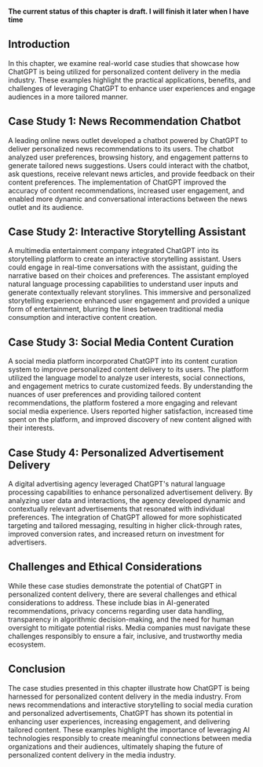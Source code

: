 **The current status of this chapter is draft. I will finish it later when I have time**

Introduction
------------

In this chapter, we examine real-world case studies that showcase how ChatGPT is being utilized for personalized content delivery in the media industry. These examples highlight the practical applications, benefits, and challenges of leveraging ChatGPT to enhance user experiences and engage audiences in a more tailored manner.

Case Study 1: News Recommendation Chatbot
-----------------------------------------

A leading online news outlet developed a chatbot powered by ChatGPT to deliver personalized news recommendations to its users. The chatbot analyzed user preferences, browsing history, and engagement patterns to generate tailored news suggestions. Users could interact with the chatbot, ask questions, receive relevant news articles, and provide feedback on their content preferences. The implementation of ChatGPT improved the accuracy of content recommendations, increased user engagement, and enabled more dynamic and conversational interactions between the news outlet and its audience.

Case Study 2: Interactive Storytelling Assistant
------------------------------------------------

A multimedia entertainment company integrated ChatGPT into its storytelling platform to create an interactive storytelling assistant. Users could engage in real-time conversations with the assistant, guiding the narrative based on their choices and preferences. The assistant employed natural language processing capabilities to understand user inputs and generate contextually relevant storylines. This immersive and personalized storytelling experience enhanced user engagement and provided a unique form of entertainment, blurring the lines between traditional media consumption and interactive content creation.

Case Study 3: Social Media Content Curation
-------------------------------------------

A social media platform incorporated ChatGPT into its content curation system to improve personalized content delivery to its users. The platform utilized the language model to analyze user interests, social connections, and engagement metrics to curate customized feeds. By understanding the nuances of user preferences and providing tailored content recommendations, the platform fostered a more engaging and relevant social media experience. Users reported higher satisfaction, increased time spent on the platform, and improved discovery of new content aligned with their interests.

Case Study 4: Personalized Advertisement Delivery
-------------------------------------------------

A digital advertising agency leveraged ChatGPT's natural language processing capabilities to enhance personalized advertisement delivery. By analyzing user data and interactions, the agency developed dynamic and contextually relevant advertisements that resonated with individual preferences. The integration of ChatGPT allowed for more sophisticated targeting and tailored messaging, resulting in higher click-through rates, improved conversion rates, and increased return on investment for advertisers.

Challenges and Ethical Considerations
-------------------------------------

While these case studies demonstrate the potential of ChatGPT in personalized content delivery, there are several challenges and ethical considerations to address. These include bias in AI-generated recommendations, privacy concerns regarding user data handling, transparency in algorithmic decision-making, and the need for human oversight to mitigate potential risks. Media companies must navigate these challenges responsibly to ensure a fair, inclusive, and trustworthy media ecosystem.

Conclusion
----------

The case studies presented in this chapter illustrate how ChatGPT is being harnessed for personalized content delivery in the media industry. From news recommendations and interactive storytelling to social media curation and personalized advertisements, ChatGPT has shown its potential in enhancing user experiences, increasing engagement, and delivering tailored content. These examples highlight the importance of leveraging AI technologies responsibly to create meaningful connections between media organizations and their audiences, ultimately shaping the future of personalized content delivery in the media industry.
